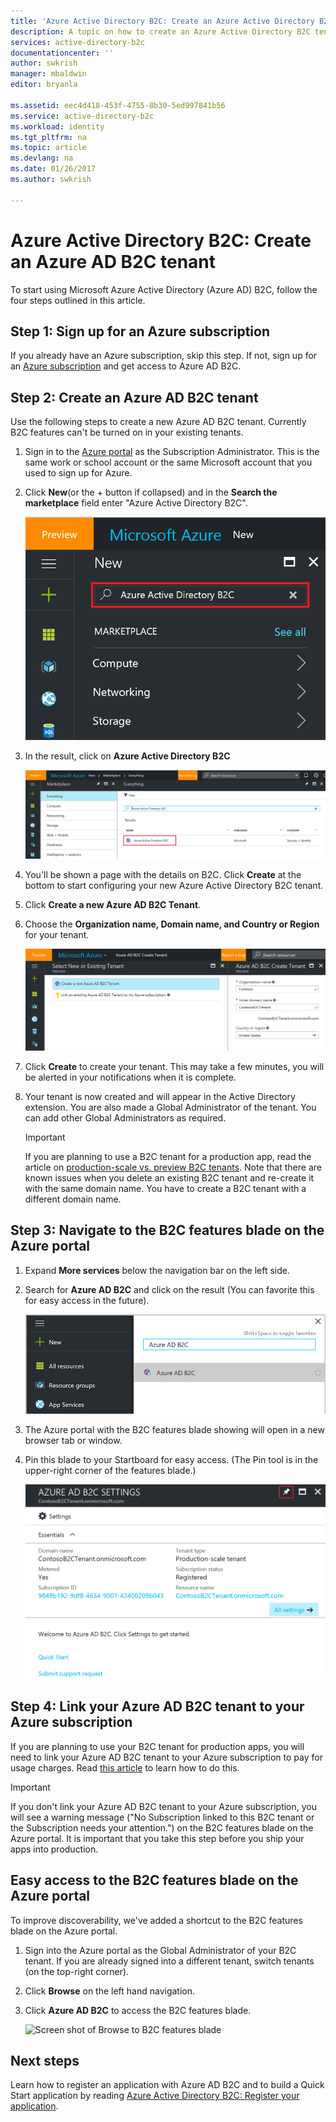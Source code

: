 ```yaml
---
title: 'Azure Active Directory B2C: Create an Azure Active Directory B2C tenant | Microsoft Docs'
description: A topic on how to create an Azure Active Directory B2C tenant
services: active-directory-b2c
documentationcenter: ''
author: swkrish
manager: mbaldwin
editor: bryanla

ms.assetid: eec4d418-453f-4755-8b30-5ed997841b56
ms.service: active-directory-b2c
ms.workload: identity
ms.tgt_pltfrm: na
ms.topic: article
ms.devlang: na
ms.date: 01/26/2017
ms.author: swkrish

---
```

# Azure Active Directory B2C: Create an Azure AD B2C tenant
To start using Microsoft Azure Active Directory (Azure AD) B2C, follow the four steps outlined in this article.

## Step 1: Sign up for an Azure subscription
If you already have an Azure subscription, skip this step. If not, sign up for an [Azure subscription](../active-directory/sign-up-organization.md) and get access to Azure AD B2C.

## Step 2: Create an Azure AD B2C tenant
Use the following steps to create a new Azure AD B2C tenant. Currently B2C features can't be turned on in your existing tenants.

1. Sign in to the [Azure portal](https://portal.azure.com/) as the Subscription Administrator. This is the same work or school account or the same Microsoft account that you used to sign up for Azure.
2. Click **New**(or the + button if collapsed) and in the **Search the marketplace** field enter "Azure Active Directory B2C".
   
    ![Screen shot of finding the Azure AD B2C option](./media/active-directory-b2c-get-started/Find-Azure-AD-B2C.png)
3. In the result, click on **Azure Active Directory B2C**

    ![Screen shot of result for Azure Active Directory B2C](./media/active-directory-b2c-get-started/Find-Azure-AD-B2C-result.png)
4. You'll be shown a page with the details on B2C.  Click **Create** at the bottom to start configuring your new Azure Active Directory B2C tenant.
5. Click **Create a new Azure AD B2C Tenant**.
6. Choose the **Organization name, Domain name, and Country or Region** for your tenant.

    ![Screen shot of the form for creating a new tenant](./media/active-directory-b2c-get-started/create-new-b2c-tenant.png)
7. Click **Create** to create your tenant.  This may take a few minutes, you will be alerted in your notifications when it is complete.

8. Your tenant is now created and will appear in the Active Directory extension. You are also made a Global Administrator of the tenant. You can add other Global Administrators as required.
   
   > [!IMPORTANT]
   > If you are planning to use a B2C tenant for a production app, read the article on [production-scale vs. preview B2C tenants](active-directory-b2c-reference-tenant-type.md). Note that there are known issues when you delete an existing B2C tenant and re-create it with the same domain name. You have to create a B2C tenant with a different domain name.
   > 
   > 

## Step 3: Navigate to the B2C features blade on the Azure portal
1. Expand **More services** below the navigation bar on the left side.
2. Search for **Azure AD B2C** and click on the result (You can favorite this for easy access in the future).

    ![Screen shot of searching in the navigation pane for Azure AD B2C](./media/active-directory-b2c-get-started/Navigate-to-Azure-AD-B2C.png)

3. The Azure portal with the B2C features blade showing will open in a new browser tab or window.
   
4. Pin this blade to your Startboard for easy access. (The Pin tool is in the upper-right corner of the features blade.)
   
    ![Screen shot of the B2C features blade and pin button](./media/active-directory-b2c-get-started/B2C-Pin-Tenant.png)

## Step 4: Link your Azure AD B2C tenant to your Azure subscription
If you are planning to use your B2C tenant for production apps, you will need to link your Azure AD B2C tenant to your Azure subscription to pay for usage charges. Read [this article](active-directory-b2c-how-to-enable-billing.md) to learn how to do this.

   > [!IMPORTANT]
   > If you don't link your Azure AD B2C tenant to your Azure subscription, you will see a warning message ("No Subscription linked to this B2C tenant or the Subscription needs your attention.") on the B2C features blade on the Azure portal. It is important that you take this step before you ship your apps into production.
   > 
   > 

## Easy access to the B2C features blade on the Azure portal
To improve discoverability, we've added a shortcut to the B2C features blade on the Azure portal.

1. Sign into the Azure portal as the Global Administrator of your B2C tenant. If you are already signed into a different tenant, switch tenants (on the top-right corner).
2. Click **Browse** on the left hand navigation.
3. Click **Azure AD B2C** to access the B2C features blade.
   
    ![Screen shot of Browse to B2C features blade](./media/active-directory-b2c-get-started/b2c-browse.png)

## Next steps
Learn how to register an application with Azure AD B2C and to build a Quick Start application by reading [Azure Active Directory B2C: Register your application](active-directory-b2c-app-registration.md).

